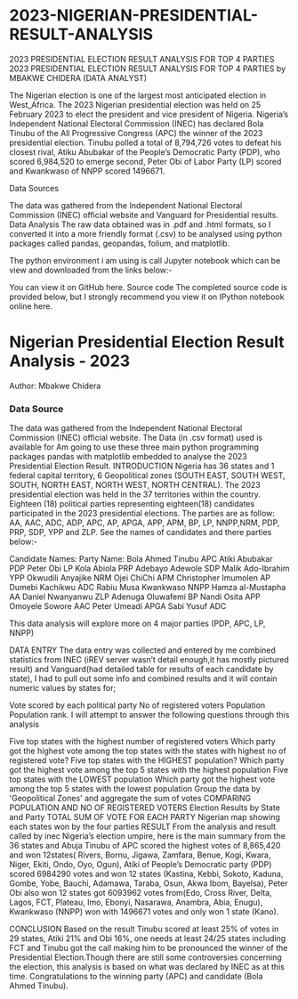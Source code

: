 # 2023-NIGERIAN-PRESIDENTIAL-RESULT-ANALYSIS
2023 PRESIDENTIAL ELECTION RESULT ANALYSIS FOR TOP 4 PARTIES 
2023 PRESIDENTIAL ELECTION RESULT ANALYSIS FOR TOP 4 PARTIES by MBAKWE CHIDERA (DATA ANALYST)

The Nigerian election is one of the largest most anticipated election in West_Africa. The 2023 Nigerian presidential election was held on 25 February 2023 to elect the president and vice president of Nigeria. Nigeria’s Independent National Electoral Commission (INEC) has declared Bola Tinubu of the All Progressive Congress (APC) the winner of the 2023 presidential election. Tinubu polled a total of 8,794,726 votes to defeat his closest rival, Atiku Abubakar of the People’s Democratic Party (PDP), who scored 6,984,520 to emerge second, Peter Obi of Labor Party (LP) scored and Kwankwaso of NNPP scored 1496671.

Data Sources

The data was gathered from the Independent National Electoral Commission (INEC) official website and Vanguard for Presidential results.
Data Analysis The raw data obtained was in .pdf and .html formats, so I converted it into a more friendly format (.csv) to be analysed using python packages called pandas, geopandas, folium, and matplotlib.

The python environment i am using is call Jupyter notebook which can be view and downloaded from the links below:-

You can view it on GitHub here.
Source code The completed source code is provided below, but I strongly recommend you view it on IPython notebook online here.

# Nigerian Presidential Election Result Analysis - 2023
Author: Mbakwe Chidera
### Data Source
The data was gathered from the Independent National Electoral Commission (INEC) official website.
The Data (in .csv format) used is available for
Am going to use these three main python programming packages pandas with matplotlib embedded to analyse the 2023 Presidential Election Result.
INTRODUCTION Nigeria has 36 states and 1 federal capital territory, 6 Geopolitical zones (SOUTH EAST, SOUTH WEST, SOUTH, NORTH EAST, NORTH WEST, NORTH CENTRAL). The 2023 presidential election was held in the 37 territories within the country. Eighteen (18) political parties representing eighteen(18) candidates participated in the 2023 presidential elections. The parties are as follow: AA, AAC, ADC, ADP, APC, AP, APGA, APP, APM, BP, LP, NNPP,NRM, PDP, PRP, SDP, YPP and ZLP. See the names of candidates and there parties below:-

Candidate Names: Party Name: Bola Ahmed Tinubu APC Atiki Abubakar PDP Peter Obi LP Kola Abiola PRP Adebayo Adewole SDP Malik Ado-Ibrahim YPP Okwudili Anyajike NRM Ojei ChiChi APM Christopher Imumolen AP Dumebi Kachikwu ADC Rabiu Musa Kwankwaso NNPP Hamza al-Mustapha AA Daniel Nwanyanwu ZLP Adenuga Oluwafemi BP Nandi Osita APP Omoyele Sowore AAC Peter Umeadi APGA Sabi Yusuf ADC

This data analysis will explore more on 4 major parties (PDP, APC, LP, NNPP)

DATA ENTRY The data entry was collected and entered by me combined statistics from INEC (iREV server wasn’t detail enough,it has mostly pictured result) and Vanguard(had detailed table for results of each candidate by state), I had to pull out some info and combined results and it will contain numeric values by states for;

Vote scored by each political party
No of registered voters
Population
Population rank.
I will attempt to answer the following questions through this analysis

Five top states with the highest number of registered voters
Which party got the highest vote among the top states with the states with highest no of registered vote?
Five top states with the HIGHEST population?
Which party got the highest vote among the top 5 states with the highest population
Five top states with the LOWEST population
Which party got the highest vote among the top 5 states with the lowest population
Group the data by 'Geopolitical Zones' and aggregate the sum of votes
COMPARING POPULATION AND NO OF REGISTERED VOTERS
Election Results by State and Party
TOTAL SUM OF VOTE FOR EACH PARTY
Nigerian map showing each states won by the four parties
RESULT From the analysis and result called by inec Nigeria’s election umpire, here is the main summary from the 36 states and Abuja Tinubu of APC scored the highest votes of 8,865,420 and won 12states( Rivers, Bornu, Jigawa, Zamfara, Benue, Kogi, Kwara, Niger, Ekiti, Ondo, Oyo, Ogun), Atiki of People’s Democratic party (PDP) scored 6984290 votes and won 12 states (Kastina, Kebbi, Sokoto, Kaduna, Gombe, Yobe, Bauchi, Adamawa, Taraba, Osun, Akwa Ibom, Bayelsa), Peter Obi also won 12 states got 6093962 votes from(Edo, Cross River, Delta, Lagos, FCT, Plateau, Imo, Ebonyi, Nasarawa, Anambra, Abia, Enugu), Kwankwaso (NNPP) won with 1496671 votes and only won 1 state (Kano).

CONCLUSION Based on the result Tinubu scored at least 25% of votes in 29 states, Atiki 21% and Obi 16%, one needs at least 24/25 states including FCT and Tinubu got the call making him to be pronounced the winner of the Presidential Election.Though there are still some controversies concerning the election, this analysis is based on what was declared by INEC as at this time. Congratulations to the winning party (APC) and candidate (Bola Ahmed Tinubu).
